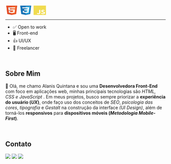 <div style="display: inline_block"><br>
  <img align="center" height="30" width="40" src="https://raw.githubusercontent.com/devicons/devicon/master/icons/html5/html5-original.svg">
  <img align="center" height="30" width="40" src="https://raw.githubusercontent.com/devicons/devicon/master/icons/css3/css3-original.svg">
  <img align="center" height="30" width="40" src="https://raw.githubusercontent.com/devicons/devicon/master/icons/javascript/javascript-plain.svg">
</div>

---

- ✅ Open to work
- 🖥️ Front-end
- 👍 UI/UX
- 🦜 Freelancer

<br>

## Sobre Mim

👋 Olá, me chamo Alanis Quintana e sou uma **Desenvolvedora Front-End** com foco em aplicações web, minhas principais tecnologias são *HTML, CSS e JavaScript* . Em meus projetos, busco sempre priorizar a **experiência do usuário (*UX*)**, onde faço uso dos conceitos de *SEO*, *psicologia das cores*, *tipografia* e *Gestalt* na construção da interface *(*UI Design*)*, além de torná-los **responsivos** para **dispositivos móveis (*Metodologia Mobile-First*)**.

<br>

## Contato



  <a href="https://www.linkedin.com/in/alanis-quintana" target="_blank"><img src="https://img.shields.io/badge/-LinkedIn-%230077B5?style=for-the-badge&logo=linkedin&logoColor=white" target="_blank"></a>
  <a href="https://www.instagram.com/devalanisquintana/" target="_blank"><img src="https://img.shields.io/badge/-Instagram-%23E4405F?style=for-the-badge&logo=instagram&logoColor=white" target="_blank"></a>
  <a href="alanisquintana.dev@gmail.com" target="_blank"><img src="https://img.shields.io/badge/-Gmail-%23D14836?style=for-the-badge&logo=gmail&logoColor=white)](mailto:alanisquintana.dev@gmail.com" target="_blank"></a>
  

